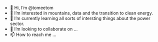 - 👋 Hi, I’m @tomeetom
- 👀 I’m interested in mountains, data and the transition to clean energy.
- 🌱 I’m currently learning all sorts of intersting things about the power sector.
- 💞️ I’m looking to collaborate on ...
- 📫 How to reach me ...

<!---
tomeetom/tomeetom is a ✨ special ✨ repository because its `README.md` (this file) appears on your GitHub profile.
You can click the Preview link to take a look at your changes.
--->
